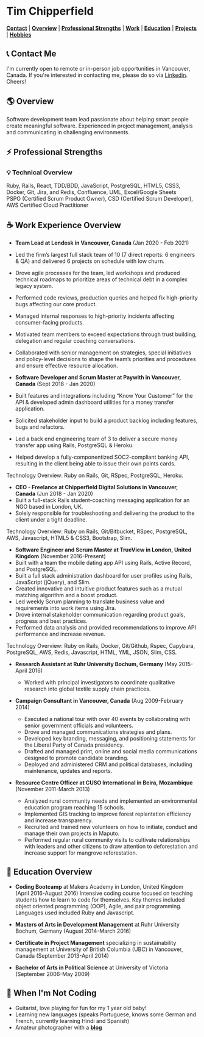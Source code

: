 # **Tim Chipperfield** 
[**Contact**](#contact) |
[**Overview**](#overview) |
[**Professional Strengths**](#strengths) |
[**Work**](#work) |
[**Education**](#education) |
[**Projects**](#projects) |
[**Hobbies**](#play)

## :telephone_receiver: <a name="contact"> Contact Me</a>

I'm currently open to remote or in-person job opportunities in Vancouver, Canada. If you're interested in contacting me, please do so via [Linkedin](https://www.linkedin.com/in/timchipperfield/). Cheers!

## :earth_americas: <a name="overview"> Overview</a>

Software development team lead passionate about helping smart people create meaningful software. Experienced in project management, analysis and communicating in challenging environments.

## :zap:<a name="strengths"> Professional Strengths</a>

### :bulb: Technical Overview

Ruby, Rails, React, TDD/BDD, JavaScript, PostgreSQL, HTML5, CSS3, Docker, Git, Jira, and Redis, Confluence, UML, Excel/Google Sheets⠀⠀⠀ ⠀⠀
PSPO (Certified Scrum Product Owner), CSD (Certified Scrum Developer), AWS Certified Cloud Practitioner  

## :coffee: <a name="work"> Work Experience Overview</a>

* **Team Lead at Lendesk in Vancouver, Canada** (Jan 2020 - Feb 2021)
 * Led the firm’s largest full stack team of 10 (7 direct reports: 6 engineers & QA) and delivered 6 projects on schedule with low churn.
 * Drove agile processes for the team, led workshops and produced technical roadmaps to prioritize areas of technical debt in a complex legacy system.
 * Performed code reviews, production queries and helped fix high-priority bugs affecting our core product.
 * Managed internal responses to high-priority incidents affecting consumer-facing products.
 * Motivated team members to exceed expectations through trust building, delegation and regular coaching conversations.
 * Collaborated with senior management on strategies, special initiatives and policy-level decisions to shape the team’s priorities and procedures and ensure effective resource allocation.

* **Software Developer and Scrum Master at Paywith in Vancouver, Canada** (Sept 2018 - Jan 2020)
 * Built features and integrations including “Know Your Customer” for the API & developed admin dashboard utilities for a money transfer application.
 * Solicited stakeholder input to build a product backlog including features, bugs and refactors.
 * Led a back end engineering team of 3 to deliver a secure money transfer app using Rails, PostgreSQL & Heroku.
 * Helped develop a fully-componentized SOC2-compliant banking API, resulting in the client being able to issue their own points cards.

Technology Overview: Ruby on Rails, Git, RSpec, PostgreSQL, Heroku.

* **CEO - Freelance at Chipperfield Digital Solutions in Vancouver, Canada** (Jun 2018 - Jan 2020)
 * Built a full-stack Rails student-coaching messaging application for an NGO based in London, UK.		
 * Solely responsible for troubleshooting and delivering the product to the client under a tight deadline. 	

Technology Overview: Ruby on Rails, Git/Bitbucket, RSpec, PostgreSQL, AWS, Javascript, HTML5 & CSS3, Bootstrap, Slim.

* **Software Engineer and Scrum Master at TrueView in London, United Kingdom** (November 2016-Present)
 * Built with a team the mobile dating app API using Rails, Active Record, and PostgreSQL. 
 * Built a full stack administration dashboard for user profiles using Rails, JavaScript (jQuery), and Slim.
 * Created innovative and intuitive product features such as a mutual matching algorithm and a boost product.
 * Led weekly Scrum planning to translate business value and requirements into work items using Jira.
 * Drove internal stakeholder communication regarding product goals, progress and best practices.
 * Performed data analysis and provided recommendations to improve API performance and increase revenue.

Technology Overview: Ruby on Rails, Docker, Git/Github, Rspec, Capybara, PostgreSQL, AWS, Redis, Javascript, HTML, YML, JSON, Slim, CSS.

* **Research Assistant at Ruhr University Bochum, Germany** (May 2015-April 2016)
  * Worked with principal investigators to coordinate qualitative research into global textile supply chain practices.

* **Campaign Consultant in Vancouver, Canada** (Aug 2009-February 2014)
  *  Executed a national tour with over 40 events by collaborating with senior government officials and volunteers.
  *  Drove and managed communications strategies and plans.
  *  Developed key branding, messaging, and positioning statements for the Liberal Party of Canada presidency.
  *  Drafted and managed print, online and social media communications designed to promote candidate branding.
  *  Deployed and administered CRM and political databases, including maintenance, updates and reports.

* **Resource Centre Officer at CUSO International in Beira, Mozambique** (November 2011-March 2013)
  * Analyzed rural community needs and implemented an environmental education program reaching 15 schools.
  * Implemented GIS tracking to improve forest replantation efficiency and increase transparency.
  * Recruited and trained new volunteers on how to initiate, conduct and manage their own projects in Maputo.
  * Performed regular rural community visits to cultivate relationships with leaders and other citizens to draw attention to deforestation and increase support for mangrove reforestation.

## :book: <a name="education"> Education Overview</a>

* **Coding Bootcamp** at Makers Academy in London, United Kingdom (April 2016-August 2016) Intensive coding course focused on teaching students how to learn to code for themselves. Key themes included object oriented programming (OOP), Agile, and pair programming.  Languages used included Ruby and Javascript.

* **Masters of Arts in Development Management** at Ruhr University Bochum, Germany (August 2014-March 2016)

* **Certificate in Project Management** specializing in sustainability management at University of British Columbia (UBC) in Vancouver, Canada (September 2013-April 2014)

* **Bachelor of Arts in Political Science** at University of Victoria (September 2006-May 2009)

## :guitar:<a name="play"> When I'm Not Coding</a>

* Guitarist, love playing for fun for my 1 year old baby!
* Learning new languages (speaks Portuguese, knows some German and French, currently learning Hindi and Spanish)
* Amateur photographer with a [**blog**](https://journeysindevelopment.wordpress.com/)
